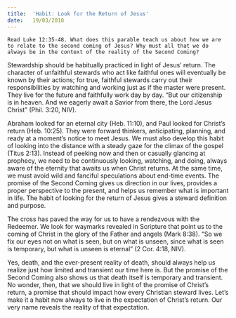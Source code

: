 ```yaml
---
title:  'Habit: Look for the Return of Jesus'
date:   19/03/2018
---
```


`Read Luke 12:35-48. What does this parable teach us about how we are to relate to the second coming of Jesus? Why must all that we do always be in the context of the reality of the Second Coming?`

Stewardship should be habitually practiced in light of Jesus’ return. The character of unfaithful stewards who act like faithful ones will eventually be known by their actions; for true, faithful stewards carry out their responsibilities by watching and working just as if the master were present. They live for the future and faithfully work day by day. “But our citizenship is in heaven. And we eagerly await a Savior from there, the Lord Jesus Christ” (Phil. 3:20, NIV).

Abraham looked for an eternal city (Heb. 11:10), and Paul looked for Christ’s return (Heb. 10:25). They were forward thinkers, anticipating, planning, and ready at a moment’s notice to meet Jesus. We must also develop this habit of looking into the distance with a steady gaze for the climax of the gospel (Titus 2:13). Instead of peeking now and then or casually glancing at prophecy, we need to be continuously looking, watching, and doing, always aware of the eternity that awaits us when Christ returns. At the same time, we must avoid wild and fanciful speculations about end-time events. The promise of the Second Coming gives us direction in our lives, provides a proper perspective to the present, and helps us remember what is important in life. The habit of looking for the return of Jesus gives a steward definition and purpose.

The cross has paved the way for us to have a rendezvous with the Redeemer. We look for waymarks revealed in Scripture that point us to the coming of Christ in the glory of the Father and angels (Mark 8:38). “So we fix our eyes not on what is seen, but on what is unseen, since what is seen is temporary, but what is unseen is eternal” (2 Cor. 4:18, NIV).

Yes, death, and the ever-present reality of death, should always help us realize just how limited and transient our time here is. But the promise of the Second Coming also shows us that death itself is temporary and transient. No wonder, then, that we should live in light of the promise of Christ’s return, a promise that should impact how every Christian steward lives. Let’s make it a habit now always to live in the expectation of Christ’s return. Our very name reveals the reality of that expectation.
